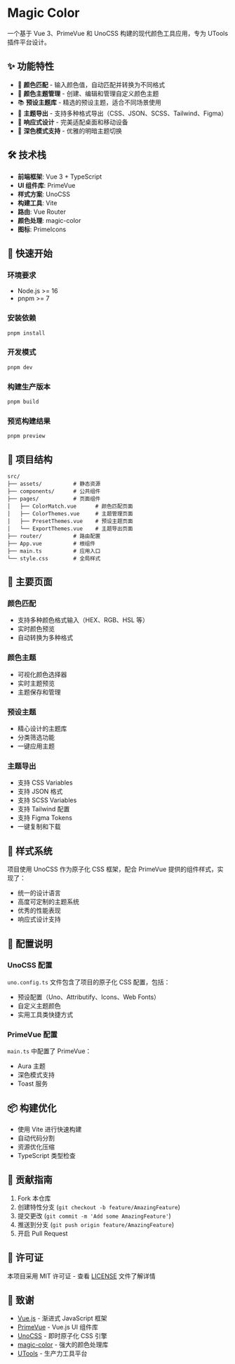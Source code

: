 # Magic Color

一个基于 Vue 3、PrimeVue 和 UnoCSS 构建的现代颜色工具应用，专为 UTools 插件平台设计。

## ✨ 功能特性

- 🎨 **颜色匹配** - 输入颜色值，自动匹配并转换为不同格式
- 🌈 **颜色主题管理** - 创建、编辑和管理自定义颜色主题
- 📚 **预设主题库** - 精选的预设主题，适合不同场景使用
- 📁 **主题导出** - 支持多种格式导出（CSS、JSON、SCSS、Tailwind、Figma）
- 📱 **响应式设计** - 完美适配桌面和移动设备
- 🌙 **深色模式支持** - 优雅的明暗主题切换

## 🛠️ 技术栈

- **前端框架**: Vue 3 + TypeScript
- **UI 组件库**: PrimeVue
- **样式方案**: UnoCSS
- **构建工具**: Vite
- **路由**: Vue Router
- **颜色处理**: magic-color
- **图标**: PrimeIcons

## 🚀 快速开始

### 环境要求

- Node.js >= 16
- pnpm >= 7

### 安装依赖

```bash
pnpm install
```

### 开发模式

```bash
pnpm dev
```

### 构建生产版本

```bash
pnpm build
```

### 预览构建结果

```bash
pnpm preview
```

## 📁 项目结构

```
src/
├── assets/          # 静态资源
├── components/      # 公共组件
├── pages/           # 页面组件
│   ├── ColorMatch.vue      # 颜色匹配页面
│   ├── ColorThemes.vue     # 主题管理页面
│   ├── PresetThemes.vue    # 预设主题页面
│   └── ExportThemes.vue    # 主题导出页面
├── router/          # 路由配置
├── App.vue          # 根组件
├── main.ts          # 应用入口
└── style.css        # 全局样式
```

## 🎯 主要页面

### 颜色匹配
- 支持多种颜色格式输入（HEX、RGB、HSL 等）
- 实时颜色预览
- 自动转换为多种格式

### 颜色主题
- 可视化颜色选择器
- 实时主题预览
- 主题保存和管理

### 预设主题
- 精心设计的主题库
- 分类筛选功能
- 一键应用主题

### 主题导出
- 支持 CSS Variables
- 支持 JSON 格式
- 支持 SCSS Variables
- 支持 Tailwind 配置
- 支持 Figma Tokens
- 一键复制和下载

## 🎨 样式系统

项目使用 UnoCSS 作为原子化 CSS 框架，配合 PrimeVue 提供的组件样式，实现了：

- 统一的设计语言
- 高度可定制的主题系统
- 优秀的性能表现
- 响应式设计支持

## 🔧 配置说明

### UnoCSS 配置

`uno.config.ts` 文件包含了项目的原子化 CSS 配置，包括：

- 预设配置（Uno、Attributify、Icons、Web Fonts）
- 自定义主题颜色
- 实用工具类快捷方式

### PrimeVue 配置

`main.ts` 中配置了 PrimeVue：

- Aura 主题
- 深色模式支持
- Toast 服务

## 📦 构建优化

- 使用 Vite 进行快速构建
- 自动代码分割
- 资源优化压缩
- TypeScript 类型检查

## 🤝 贡献指南

1. Fork 本仓库
2. 创建特性分支 (`git checkout -b feature/AmazingFeature`)
3. 提交更改 (`git commit -m 'Add some AmazingFeature'`)
4. 推送到分支 (`git push origin feature/AmazingFeature`)
5. 开启 Pull Request

## 📄 许可证

本项目采用 MIT 许可证 - 查看 [LICENSE](LICENSE) 文件了解详情

## 🙏 致谢

- [Vue.js](https://vuejs.org/) - 渐进式 JavaScript 框架
- [PrimeVue](https://primevue.org/) - Vue.js UI 组件库
- [UnoCSS](https://unocss.dev/) - 即时原子化 CSS 引擎
- [magic-color](https://github.com/zhangmo8/magic-color) - 强大的颜色处理库
- [UTools](https://u.tools/) - 生产力工具平台
